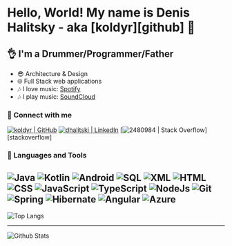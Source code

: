 # Hello, World! My name is Denis Halitsky - aka [koldyr][github] 👋

## 👌 I'm a Drummer/Programmer/Father

- 😎 Architecture & Design
- 🌐 Full Stack web applications
- 🎶 I love music: [Spotify](https://open.spotify.com/user/jub9q3q80uaqtps6bqpqjqcs4)
- 🎶 I play music: [SoundCloud](https://soundcloud.com/dhalitski)

### 🤝 Connect with me

[![koldyr | GitHub](https://img.shields.io/badge/GitHub-100000?style=for-the-badge&logo=github&logoColor=white)](https://github.com/koldyr)
[![dhalitski | LinkedIn](https://img.shields.io/badge/LinkedIn-0077B5?style=for-the-badge&logo=linkedin&logoColor=white)](https://www.linkedin.com/in/dhalitski/)
[![2480984 | Stack Overflow](https://img.shields.io/badge/Stack_Overflow-FE7A16?style=for-the-badge&logo=stack-overflow&logoColor=white)][stackoverflow]

### 🧠 Languages and Tools

![Java](https://img.shields.io/badge/java-white.svg?&style=for-the-badge&logo=openjdk&logoColor=black)
![Kotlin](https://img.shields.io/badge/kotlin-%230095D5.svg?&style=for-the-badge&logo=kotlin&logoColor=white)
![Android](https://img.shields.io/badge/android-green.svg?&style=for-the-badge&logo=Android&logoColor=white)
![SQL](https://img.shields.io/badge/sql-blueviolet.svg?&style=for-the-badge&logo=postgresql&logoColor=white)
![XML](https://img.shields.io/badge/xml-black.svg?&style=for-the-badge&logo=xml&logoColor=white)
![HTML](https://img.shields.io/badge/html5-%23E34F26.svg?&style=for-the-badge&logo=html5&logoColor=white)
![CSS](https://img.shields.io/badge/css3-%231572B6.svg?&style=for-the-badge&logo=css3&logoColor=white)
![JavaScript](https://img.shields.io/badge/javascript-%23323330.svg?&style=for-the-badge&logo=javascript&logoColor=yellow)
![TypeScript](https://img.shields.io/badge/typescript-%23007ACC.svg?&style=for-the-badge&logo=typescript&logoColor=white)
![NodeJs](https://img.shields.io/badge/node.js%20-%2343853D.svg?&style=for-the-badge&logo=node.js&logoColor=white)
![Git](https://img.shields.io/badge/git-%23F05033.svg?&style=for-the-badge&logo=git&logoColor=white)
![Spring](https://img.shields.io/badge/spring-green.svg?&style=for-the-badge&logo=spring&logoColor=white)
![Hibernate](https://img.shields.io/badge/hibernate-brown.svg?&style=for-the-badge&logo=hibernate&logoColor=white)
![Angular](https://img.shields.io/badge/angular-red.svg?&style=for-the-badge&logo=angular&logoColor=white)
![Azure](https://img.shields.io/badge/azure-blue.svg?&style=for-the-badge&logo=microsoft&logoColor=white)
---

![Top Langs](https://github-readme-stats.vercel.app/api/top-langs/?username=koldyr&show_icons=true&hide_border=true&langs_count=10)

---
![Github Stats](https://github-readme-stats.vercel.app/api?username=koldyr&show_icons=true&hide_border=true&count_private=true&include_all_commits=true)
